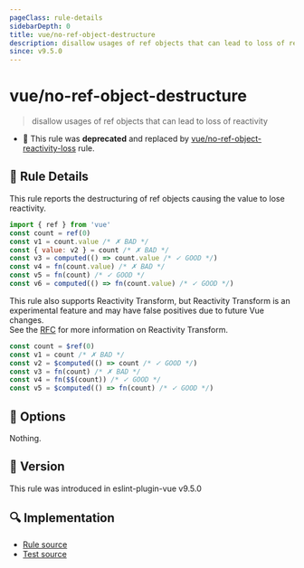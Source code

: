 ```yaml
---
pageClass: rule-details
sidebarDepth: 0
title: vue/no-ref-object-destructure
description: disallow usages of ref objects that can lead to loss of reactivity
since: v9.5.0
---
```

# vue/no-ref-object-destructure

> disallow usages of ref objects that can lead to loss of reactivity

- :no_entry_sign: This rule was **deprecated** and replaced by [vue/no-ref-object-reactivity-loss](no-ref-object-reactivity-loss.md) rule.

## :book: Rule Details

This rule reports the destructuring of ref objects causing the value to lose reactivity.

<eslint-code-block :rules="{'vue/no-ref-object-destructure': ['error']}" language="javascript" filename="example.js" >

```js
import { ref } from 'vue'
const count = ref(0)
const v1 = count.value /* ✗ BAD */
const { value: v2 } = count /* ✗ BAD */
const v3 = computed(() => count.value /* ✓ GOOD */)
const v4 = fn(count.value) /* ✗ BAD */
const v5 = fn(count) /* ✓ GOOD */
const v6 = computed(() => fn(count.value) /* ✓ GOOD */)
```

</eslint-code-block>

This rule also supports Reactivity Transform, but Reactivity Transform is an experimental feature and may have false positives due to future Vue changes.  
See the [RFC](https://github.com/vuejs/rfcs/pull/420) for more information on Reactivity Transform.

<eslint-code-block :rules="{'vue/no-ref-object-destructure': ['error']}" language="javascript" filename="example.js" >

```js
const count = $ref(0)
const v1 = count /* ✗ BAD */
const v2 = $computed(() => count /* ✓ GOOD */)
const v3 = fn(count) /* ✗ BAD */
const v4 = fn($$(count)) /* ✓ GOOD */
const v5 = $computed(() => fn(count) /* ✓ GOOD */)
```

</eslint-code-block>

## :wrench: Options

Nothing.

## :rocket: Version

This rule was introduced in eslint-plugin-vue v9.5.0

## :mag: Implementation

- [Rule source](https://github.com/vuejs/eslint-plugin-vue/blob/master/lib/rules/no-ref-object-destructure.js)
- [Test source](https://github.com/vuejs/eslint-plugin-vue/blob/master/tests/lib/rules/no-ref-object-destructure.js)
